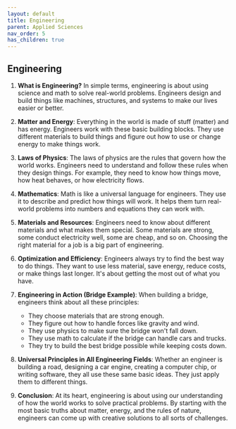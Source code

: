 ```yaml
---
layout: default
title: Engineering
parent: Applied Sciences
nav_order: 5
has_children: true
---
```


## Engineering

1. **What is Engineering?** In simple terms, engineering is about using science and math to solve real-world problems. Engineers design and build things like machines, structures, and systems to make our lives easier or better.

2. **Matter and Energy**: Everything in the world is made of stuff (matter) and has energy. Engineers work with these basic building blocks. They use different materials to build things and figure out how to use or change energy to make things work.

3. **Laws of Physics**: The laws of physics are the rules that govern how the world works. Engineers need to understand and follow these rules when they design things. For example, they need to know how things move, how heat behaves, or how electricity flows.

4. **Mathematics**: Math is like a universal language for engineers. They use it to describe and predict how things will work. It helps them turn real-world problems into numbers and equations they can work with.

5. **Materials and Resources**: Engineers need to know about different materials and what makes them special. Some materials are strong, some conduct electricity well, some are cheap, and so on. Choosing the right material for a job is a big part of engineering.

6. **Optimization and Efficiency**: Engineers always try to find the best way to do things. They want to use less material, save energy, reduce costs, or make things last longer. It's about getting the most out of what you have.

7. **Engineering in Action (Bridge Example)**: When building a bridge, engineers think about all these principles:
   * They choose materials that are strong enough.
   * They figure out how to handle forces like gravity and wind.
   * They use physics to make sure the bridge won't fall down.
   * They use math to calculate if the bridge can handle cars and trucks.
   * They try to build the best bridge possible while keeping costs down.

8. **Universal Principles in All Engineering Fields**: Whether an engineer is building a road, designing a car engine, creating a computer chip, or writing software, they all use these same basic ideas. They just apply them to different things.

9. **Conclusion**: At its heart, engineering is about using our understanding of how the world works to solve practical problems. By starting with the most basic truths about matter, energy, and the rules of nature, engineers can come up with creative solutions to all sorts of challenges.
